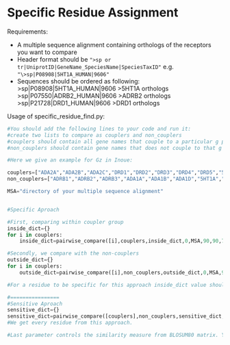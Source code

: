 # Specific Residue Assignment

Requirements:
- A multiple sequence alignment containing orthologs of the receptors you want to compare
- Header format should be `">sp or tr|UniprotID|GeneName_SpeciesName|SpeciesTaxID"` e.g. `"\>sp|P08908|5HT1A_HUMAN|9606"`
- Sequences should be ordered as following:
\>sp|P08908|5HT1A_HUMAN|9606
\>5HT1A orthologs
\>sp|P07550|ADRB2_HUMAN|9606
\>ADRB2 orthologs
\>sp|P21728|DRD1_HUMAN|9606
\>DRD1 orthologs

Usage of specific_residue_find.py:

```python
#You should add the following lines to your code and run it:
#create two lists to compare as couplers and non_couplers
#couplers should contain all gene names that couple to a particular g protein
#non_couplers should contain gene names that does not couple to that g protein

#Here we give an example for Gz in Inoue:

couplers=["ADA2A","ADA2B","ADA2C","DRD1","DRD2","DRD3","DRD4","DRD5","5HT1B","5HT1D","5HT1E","5HT2A","5HT2B","5HT2C","5HT4R","5HT6R","5HT7R","HRH1","HRH2","ACM3","ACM5"]
non_couplers=["ADRB1","ADRB2","ADRB3","ADA1A","ADA1B","ADA1D","5HT1A","5HT1F","HRH3","HRH4","ACM1","ACM2","ACM4"]

MSA="directory of your multiple sequence alignment"


#Specific Aproach

#First, comparing within coupler group
inside_dict={}
for i in couplers:
    inside_dict=pairwise_compare([i],couplers,inside_dict,0,MSA,90,90,70,"9606",1)

#Secondly, we compare with the non-couplers
outside_dict={}
for i in couplers:
    outside_dict=pairwise_compare([i],non_couplers,outside_dict,0,MSA,90,90,70,"9606",1)

#For a residue to be specific for this approach inside_dict value should be 0 and outside_dict value should be at leas 1

#================
#Sensitive Aproach
sensitive_dict={}
sensitive_dict=pairwise_compare([couplers],non_couplers,sensitive_dict,0,MSA,90,90,70,"9606",1)
#We get every residue from this approach.

#Last parameter controls the similarity measure from BLOSUM80 matrix. You can disable it by chaingin it to 0.
```

